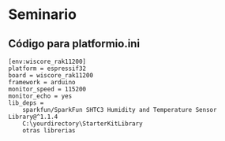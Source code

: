 # Seminario
## Código para platformio.ini
```
[env:wiscore_rak11200]
platform = espressif32
board = wiscore_rak11200
framework = arduino
monitor_speed = 115200
monitor_echo = yes
lib_deps = 
    sparkfun/SparkFun SHTC3 Humidity and Temperature Sensor Library@^1.1.4
    C:\yourdirectory\StarterKitLibrary
    otras librerias
```
